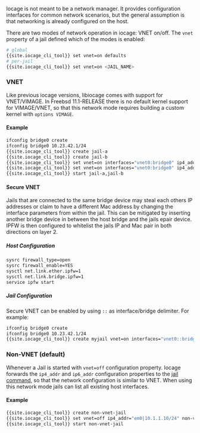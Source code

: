 Iocage is not meant to be a network manager.
It provides configuration interfaces for common network scenarios, but the general assumption is that networking is already configured on the host.

There are two modes of network operation in iocage: VNET on/off.
The `vnet` property of a jail defined which of the modes is enabled:

```sh
# global
{{site.iocage_cli_tool}} set vnet=on defaults
# per-jail
{{site.iocage_cli_tool}} set vnet=on <JAIL_NAME>
```

### VNET

Like previous iocage versions, libiocage comes with support for VNET/VIMAGE.
In Freebsd 11.1-RELEASE there is no default kernel support for VIMAGE/VNET, so that this network mode requires building a custom kernel with `options VIMAGE`.

#### Example

```sh
ifconfig bridge0 create
ifconfig bridge0 10.23.42.1/24
{{site.iocage_cli_tool}} create jail-a
{{site.iocage_cli_tool}} create jail-b
{{site.iocage_cli_tool}} set vnet=on interfaces="vnet0:bridge0" ip4_addr="vnet0|10.23.42.2/24" defaultrouter="10.23.42.1" jail-a
{{site.iocage_cli_tool}} set vnet=on interfaces="vnet0:bridge0" ip4_addr="vnet0|10.23.42.3/24" defaultrouter="10.23.42.1" jail-b
{{site.iocage_cli_tool}} start jail-a,jail-b
```

#### Secure VNET

Jails that are connected to the same bridge device may steal each others IP addresses or claim to have a different Mac address by changing the interface parameters from within the jail.
This can be mitigated by inserting another bridge device in between the host bridge and the jails epair device.
IPFW is then configured to whitelist the jails IP and Mac pair in both directions on layer 2.

##### Host Configuration

```sh
sysrc firewall_type=open
sysrc firewall_enable=YES
sysctl net.link.ether.ipfw=1
sysctl net.link.bridge.ipfw=1
service ipfw start
```

##### Jail Configuration

Secure VNET can be enabled by using `::` as interface/bridge delimiter. For example:

```sh
ifconfig bridge0 create
ifconfig bridge0 10.23.42.1/24
{{site.iocage_cli_tool}} create myjail vnet=on interfaces="vnet0::bridge0" ip4_addr="vnet0|10.23.42.2/24" defaultrouter="10.23.42.1"
```

### Non-VNET (default)

Whenever a Jail is started with `vnet=off` configuration property.
Iocage forwards the `ip4_addr` and `ip6_addr` configuration properties to the [jail command](https://www.freebsd.org/cgi/man.cgi?jail), so that the network configuration is similar to VNET.
When using this network mode jails can list all existing host interfaces.

#### Example

```sh
{{site.iocage_cli_tool}} create non-vnet-jail
{{site.iocage_cli_tool}} set vnet=off ip4_addr="em0|10.1.1.10/24" non-vnet-jail
{{site.iocage_cli_tool}} start non-vnet-jail
```
